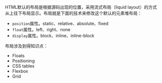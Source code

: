 HTML默认的布局是根据源码出现的位置，采用流式布局（liquid layout）的方式从上往下布局显示。布局就是下面的技术来修改这个默认的元素堆布局：
- `position`属性。static、relative、absolute、fixed
- `float`属性。left、right、none
- `display`属性。block、inline、inline-block


布局涉及到得知识点：
- Floats
- Positioning
- CSS tables
- Flexbox
- Grid
